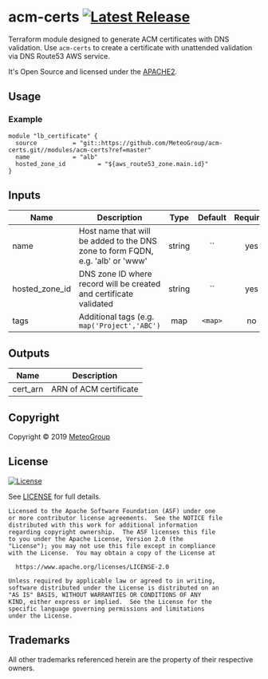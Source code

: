 # acm-certs [![Latest Release](https://img.shields.io/github/release/MeteoGroup/acm-certs.svg)](https://github.com/MeteoGroup/infra-modules-terraform/releases/latest)

Terraform module designed to generate ACM certificates with DNS validation. Use `acm-certs` to create a certificate with unattended validation via DNS Route53 AWS service.

It's Open Source and licensed under the [APACHE2](LICENSE).

## Usage

### Example

```hcl
module "lb_certificate" {
  source          = "git::https://github.com/MeteoGroup/acm-certs.git//modules/acm-certs?ref=master"
  name            = "alb"
  hosted_zone_id         = "${aws_route53_zone.main.id}"
}
```

## Inputs

| Name | Description | Type | Default | Required |
|------|-------------|:----:|:-----:|:-----:|
| name | Host name that will be added to the DNS zone to form FQDN, e.g. 'alb' or 'www' | string | `` | yes |
| hosted_zone_id | DNS zone ID where record will be created and certificate validated | string | `` | yes |
| tags | Additional tags (e.g. `map('Project','ABC')` | map | `<map>` | no |


## Outputs

| Name | Description |
|------|-------------|
| cert_arn | ARN of ACM certificate |


## Copyright

Copyright © 2019 [MeteoGroup](https://cpco.io/copyright)


## License 

[![License](https://img.shields.io/badge/License-Apache%202.0-blue.svg)](https://opensource.org/licenses/Apache-2.0) 

See [LICENSE](LICENSE) for full details.

    Licensed to the Apache Software Foundation (ASF) under one
    or more contributor license agreements.  See the NOTICE file
    distributed with this work for additional information
    regarding copyright ownership.  The ASF licenses this file
    to you under the Apache License, Version 2.0 (the
    "License"); you may not use this file except in compliance
    with the License.  You may obtain a copy of the License at

      https://www.apache.org/licenses/LICENSE-2.0

    Unless required by applicable law or agreed to in writing,
    software distributed under the License is distributed on an
    "AS IS" BASIS, WITHOUT WARRANTIES OR CONDITIONS OF ANY
    KIND, either express or implied.  See the License for the
    specific language governing permissions and limitations
    under the License.

## Trademarks

All other trademarks referenced herein are the property of their respective owners.

